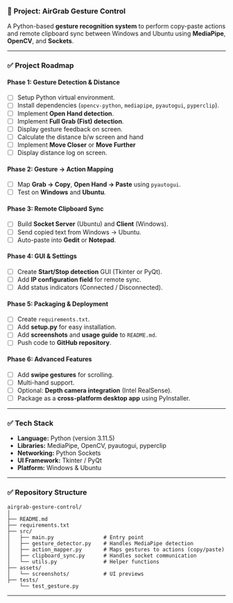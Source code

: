 ### 📌 **Project: AirGrab Gesture Control**

A Python-based **gesture recognition system** to perform copy-paste actions and remote clipboard sync between Windows and Ubuntu using **MediaPipe**, **OpenCV**, and **Sockets**.

---

### ✅ **Project Roadmap**

#### **Phase 1: Gesture Detection & Distance**

* [ ] Setup Python virtual environment.
* [ ] Install dependencies (`opencv-python`, `mediapipe`, `pyautogui`, `pyperclip`).
* [ ] Implement **Open Hand detection**.
* [ ] Implement **Full Grab (Fist) detection**.
* [ ] Display gesture feedback on screen.
* [ ] Calculate the distance b/w screen and hand
* [ ] Implement **Move Closer** or **Move Further**
* [ ] Display distance log on screen.

#### **Phase 2: Gesture → Action Mapping**

* [ ] Map **Grab → Copy**, **Open Hand → Paste** using `pyautogui`.
* [ ] Test on **Windows** and **Ubuntu**.

#### **Phase 3: Remote Clipboard Sync**

* [ ] Build **Socket Server** (Ubuntu) and **Client** (Windows).
* [ ] Send copied text from Windows → Ubuntu.
* [ ] Auto-paste into **Gedit** or **Notepad**.

#### **Phase 4: GUI & Settings**

* [ ] Create **Start/Stop detection** GUI (Tkinter or PyQt).
* [ ] Add **IP configuration field** for remote sync.
* [ ] Add status indicators (Connected / Disconnected).

#### **Phase 5: Packaging & Deployment**

* [ ] Create `requirements.txt`.
* [ ] Add **setup.py** for easy installation.
* [ ] Add **screenshots** and **usage guide** to `README.md`.
* [ ] Push code to **GitHub repository**.

#### **Phase 6: Advanced Features**

* [ ] Add **swipe gestures** for scrolling.
* [ ] Multi-hand support.
* [ ] Optional: **Depth camera integration** (Intel RealSense).
* [ ] Package as a **cross-platform desktop app** using PyInstaller.

---

### ✅ **Tech Stack**

* **Language:** Python (version 3.11.5)
* **Libraries:** MediaPipe, OpenCV, pyautogui, pyperclip
* **Networking:** Python Sockets
* **UI Framework:** Tkinter / PyQt
* **Platform:** Windows & Ubuntu

---

### ✅ **Repository Structure**

```
airgrab-gesture-control/
│
├── README.md
├── requirements.txt
├── src/
│   ├── main.py                # Entry point
│   ├── gesture_detector.py    # Handles MediaPipe detection
│   ├── action_mapper.py       # Maps gestures to actions (copy/paste)
│   ├── clipboard_sync.py      # Handles socket communication
│   └── utils.py               # Helper functions
├── assets/
│   └── screenshots/           # UI previews
├── tests/
    └── test_gesture.py

```

---
